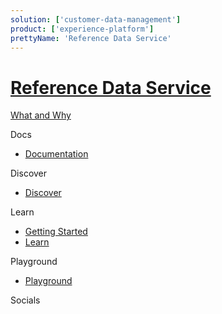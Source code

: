 ```yaml
---
solution: ['customer-data-management']
product: ['experience-platform']
prettyName: 'Reference Data Service'
---
```


# [Reference Data Service]()

[What and Why]()

Docs

- [Documentation](https://doc.sitecore.com/en/developers/101/sitecore-experience-platform/reference-data-service.html)

Discover

- [Discover]()

Learn

- [Getting Started]()
- [Learn]()

Playground

- [Playground]()

Socials
